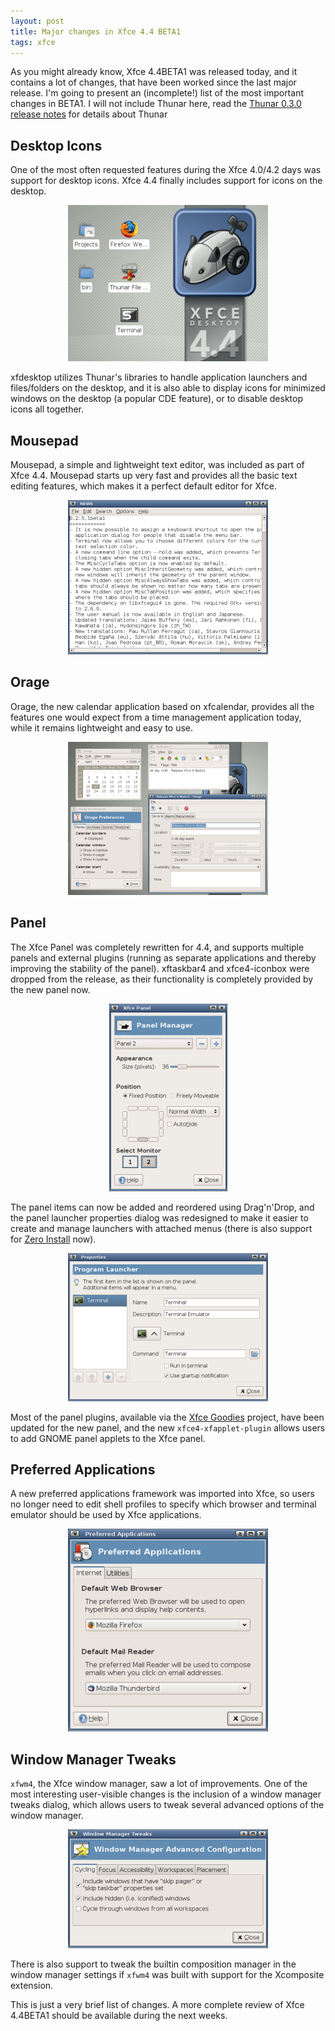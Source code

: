 ```yaml
---
layout: post
title: Major changes in Xfce 4.4 BETA1
tags: xfce
---
```


As you might already know, Xfce 4.4BETA1 was released today, and it contains a lot of changes, that have been worked since the last major release. I'm going to present an (incomplete!) list of the most important changes in BETA1. I will not include Thunar here, read the <a href="http://thunar.xfce.org/news.html#2006-04-16">Thunar 0.3.0 release notes</a> for details about Thunar

## Desktop Icons

One of the most often requested features during the Xfce 4.0/4.2 days was support for desktop icons. Xfce 4.4 finally includes support for icons on the desktop.

<center><a href="/images/2006/xfce-4.4beta1-changes/desktop-icons.png"><img src="/images/2006/xfce-4.4beta1-changes/desktop-icons-thumb.png" /></a></center>

xfdesktop utilizes Thunar's libraries to handle application launchers and files/folders on the desktop, and it is also able to display icons for minimized windows on the desktop (a popular CDE feature), or to disable desktop icons all together.

## Mousepad

Mousepad, a simple and lightweight text editor, was included as part of Xfce 4.4. Mousepad starts up very fast and provides all the basic text editing features, which makes it a perfect default editor for Xfce.

<center><a href="/images/2006/xfce-4.4beta1-changes/mousepad.png"><img src="/images/2006/xfce-4.4beta1-changes/mousepad-thumb.png" /></a></center>

## Orage

Orage, the new calendar application based on xfcalendar, provides all the features one would expect from a time management application today, while it remains lightweight and easy to use.

<center><a href="/images/2006/xfce-4.4beta1-changes/orage.png"><img src="/images/2006/xfce-4.4beta1-changes/orage-thumb.png" /></a></center>

## Panel

The Xfce Panel was completely rewritten for 4.4, and supports multiple panels and external plugins (running as separate applications and thereby improving the stability of the panel). xftaskbar4 and xfce4-iconbox were dropped from the release, as their functionality is completely provided by the new panel now.

<center><a href="/images/2006/xfce-4.4beta1-changes/panel-properties.png"><img src="/images/2006/xfce-4.4beta1-changes/panel-properties-thumb.png" /></a></center>

The panel items can now be added and reordered using Drag'n'Drop, and the panel launcher properties dialog was redesigned to make it easier to create and manage launchers with attached menus (there is also support for <a href="http://rox.sourceforge.net/desktop/node/269">Zero Install</a> now).

<center><a href="/images/2006/xfce-4.4beta1-changes/panel-launcher.png"><img src="/images/2006/xfce-4.4beta1-changes/panel-launcher-thumb.png" /></a></center>

Most of the panel plugins, available via the <a href="http://xfce-goodies.berlios.de/">Xfce Goodies</a> project, have been updated for the new panel, and the new <code>xfce4-xfapplet-plugin</code> allows users to add GNOME panel applets to the Xfce panel.

## Preferred Applications

A new preferred applications framework was imported into Xfce, so users no longer need to edit shell profiles to specify which browser and terminal emulator should be used by Xfce applications.

<center><a href="/images/2006/xfce-4.4beta1-changes/preferred-applications.png"><img src="/images/2006/xfce-4.4beta1-changes/preferred-applications-thumb.png" /></a></center>

## Window Manager Tweaks

<code>xfwm4</code>, the Xfce window manager, saw a lot of improvements. One of the most interesting user-visible changes is the inclusion of a window manager tweaks dialog, which allows users to tweak several advanced options of the window manager.

<center><a href="/images/2006/xfce-4.4beta1-changes/wmtweaks.png"><img src="/images/2006/xfce-4.4beta1-changes/wmtweaks-thumb.png" /></a></center>

There is also support to tweak the builtin composition manager in the window manager settings if <code>xfwm4</code> was built with support for the Xcomposite extension.

This is just a very brief list of changes. A more complete review of Xfce 4.4BETA1 should be available during the next weeks.
